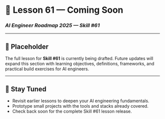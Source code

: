 # 🚧 Lesson 61 — Coming Soon

### *AI Engineer Roadmap 2025 — Skill #61*

---

## 🚧 Placeholder
The full lesson for **Skill #61** is currently being drafted. Future updates will expand this section with learning objectives, definitions, frameworks, and practical build exercises for AI engineers.

---

## 📌 Stay Tuned
* Revisit earlier lessons to deepen your AI engineering fundamentals.
* Prototype small projects with the tools and stacks already covered.
* Check back soon for the complete Skill #61 lesson release.
